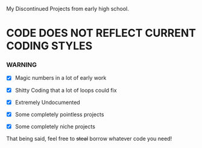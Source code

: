 My Discontinued Projects from early high school.

# CODE DOES NOT REFLECT CURRENT CODING STYLES

### WARNING

- [x] Magic numbers in a lot of early work
- [x] Shitty Coding that a lot of loops could fix
- [x] Extremely Undocumented
- [x] Some completely pointless projects
- [x] Some completely niche projects


That being said, feel free to ~~steal~~ borrow whatever code you need!
